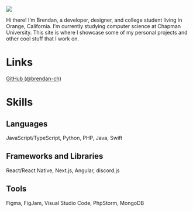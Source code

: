 ![](/static/about.jpeg)

Hi there! I’m Brendan, a developer, designer, and college student living in Orange, California. I’m currently studying computer science at Chapman University. This site is where I showcase some of my personal projects and other cool stuff that I work on.

# Links
[GitHub (@brendan-ch)](https://github.com/brendan-ch)

# Skills
## Languages
JavaScript/TypeScript, Python, PHP, Java, Swift

## Frameworks and Libraries
React/React Native, Next.js, Angular, discord.js

## Tools
Figma, FigJam, Visual Studio Code, PhpStorm, MongoDB